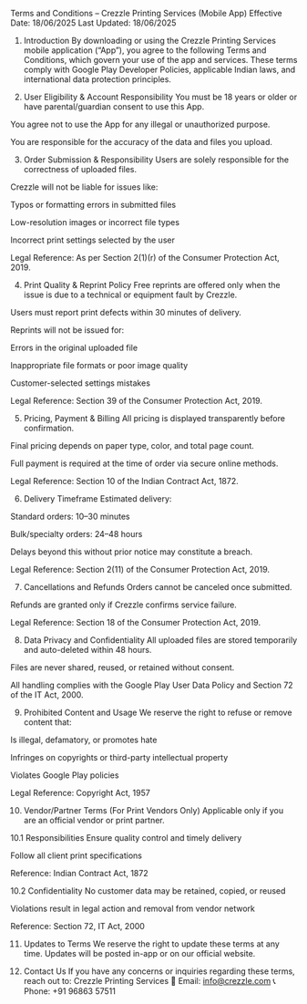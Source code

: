 Terms and Conditions – Crezzle Printing Services (Mobile App)
Effective Date: 18/06/2025
Last Updated: 18/06/2025

1. Introduction
By downloading or using the Crezzle Printing Services mobile application (“App”), you agree to the following Terms and Conditions, which govern your use of the app and services. These terms comply with Google Play Developer Policies, applicable Indian laws, and international data protection principles.

2. User Eligibility & Account Responsibility
You must be 18 years or older or have parental/guardian consent to use this App.

You agree not to use the App for any illegal or unauthorized purpose.

You are responsible for the accuracy of the data and files you upload.

3. Order Submission & Responsibility
Users are solely responsible for the correctness of uploaded files.

Crezzle will not be liable for issues like:

Typos or formatting errors in submitted files

Low-resolution images or incorrect file types

Incorrect print settings selected by the user

Legal Reference: As per Section 2(1)(r) of the Consumer Protection Act, 2019.

4. Print Quality & Reprint Policy
Free reprints are offered only when the issue is due to a technical or equipment fault by Crezzle.

Users must report print defects within 30 minutes of delivery.

Reprints will not be issued for:

Errors in the original uploaded file

Inappropriate file formats or poor image quality

Customer-selected settings mistakes

Legal Reference: Section 39 of the Consumer Protection Act, 2019.

5. Pricing, Payment & Billing
All pricing is displayed transparently before confirmation.

Final pricing depends on paper type, color, and total page count.

Full payment is required at the time of order via secure online methods.

Legal Reference: Section 10 of the Indian Contract Act, 1872.

6. Delivery Timeframe
Estimated delivery:

Standard orders: 10–30 minutes

Bulk/specialty orders: 24–48 hours

Delays beyond this without prior notice may constitute a breach.

Legal Reference: Section 2(11) of the Consumer Protection Act, 2019.

7. Cancellations and Refunds
Orders cannot be canceled once submitted.

Refunds are granted only if Crezzle confirms service failure.

Legal Reference: Section 18 of the Consumer Protection Act, 2019.

8. Data Privacy and Confidentiality
All uploaded files are stored temporarily and auto-deleted within 48 hours.

Files are never shared, reused, or retained without consent.

All handling complies with the Google Play User Data Policy and Section 72 of the IT Act, 2000.

9. Prohibited Content and Usage
We reserve the right to refuse or remove content that:

Is illegal, defamatory, or promotes hate

Infringes on copyrights or third-party intellectual property

Violates Google Play policies

Legal Reference: Copyright Act, 1957

10. Vendor/Partner Terms (For Print Vendors Only)
Applicable only if you are an official vendor or print partner.

10.1 Responsibilities
Ensure quality control and timely delivery

Follow all client print specifications

Reference: Indian Contract Act, 1872

10.2 Confidentiality
No customer data may be retained, copied, or reused

Violations result in legal action and removal from vendor network

Reference: Section 72, IT Act, 2000

11. Updates to Terms
We reserve the right to update these terms at any time. Updates will be posted in-app or on our official website.

12. Contact Us
If you have any concerns or inquiries regarding these terms, reach out to:
Crezzle Printing Services
📧 Email: info@crezzle.com
📞 Phone: +91 96863 57511
